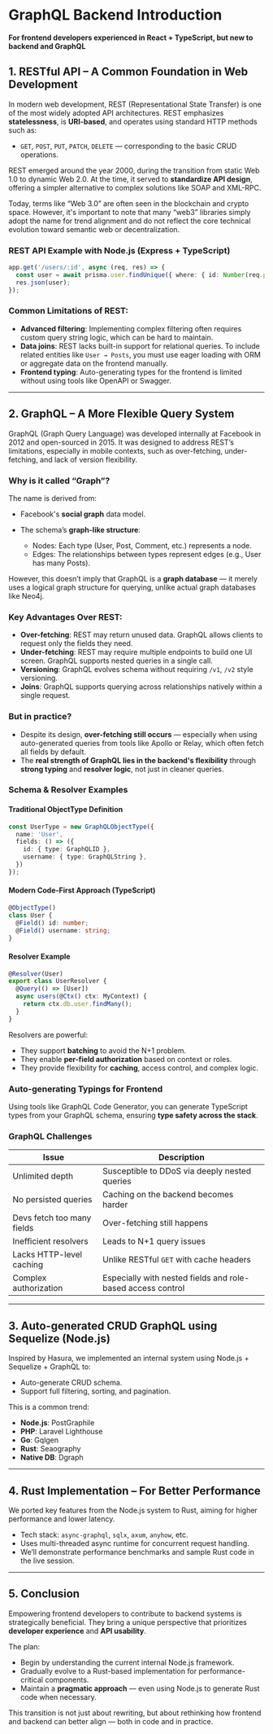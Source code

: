 # GraphQL Backend Introduction

**For frontend developers experienced in React + TypeScript, but new to backend and GraphQL**

## 1. RESTful API – A Common Foundation in Web Development

In modern web development, REST (Representational State Transfer) is one of the most widely adopted API architectures. REST emphasizes **statelessness**, is **URI-based**, and operates using standard HTTP methods such as:

* `GET`, `POST`, `PUT`, `PATCH`, `DELETE` — corresponding to the basic CRUD operations.

REST emerged around the year 2000, during the transition from static Web 1.0 to dynamic Web 2.0. At the time, it served to **standardize API design**, offering a simpler alternative to complex solutions like SOAP and XML-RPC.

Today, terms like “Web 3.0” are often seen in the blockchain and crypto space. However, it's important to note that many “web3” libraries simply adopt the name for trend alignment and do not reflect the core technical evolution toward semantic web or decentralization.

### REST API Example with Node.js (Express + TypeScript)

```ts
app.get('/users/:id', async (req, res) => {
  const user = await prisma.user.findUnique({ where: { id: Number(req.params.id) }});
  res.json(user);
});
```

### Common Limitations of REST:

* **Advanced filtering**: Implementing complex filtering often requires custom query string logic, which can be hard to maintain.
* **Data joins**: REST lacks built-in support for relational queries. To include related entities like `User → Posts`, you must use eager loading with ORM or aggregate data on the frontend manually.
* **Frontend typing**: Auto-generating types for the frontend is limited without using tools like OpenAPI or Swagger.

---

## 2. GraphQL – A More Flexible Query System

GraphQL (Graph Query Language) was developed internally at Facebook in 2012 and open-sourced in 2015. It was designed to address REST’s limitations, especially in mobile contexts, such as over-fetching, under-fetching, and lack of version flexibility.

### Why is it called “Graph”?

The name is derived from:

* Facebook's **social graph** data model.
* The schema’s **graph-like structure**:

  * Nodes: Each type (User, Post, Comment, etc.) represents a node.
  * Edges: The relationships between types represent edges (e.g., User has many Posts).

However, this doesn’t imply that GraphQL is a **graph database** — it merely uses a logical graph structure for querying, unlike actual graph databases like Neo4j.

### Key Advantages Over REST:

* **Over-fetching**: REST may return unused data. GraphQL allows clients to request only the fields they need.
* **Under-fetching**: REST may require multiple endpoints to build one UI screen. GraphQL supports nested queries in a single call.
* **Versioning**: GraphQL evolves schema without requiring `/v1`, `/v2` style versioning.
* **Joins**: GraphQL supports querying across relationships natively within a single request.

### But in practice?

* Despite its design, **over-fetching still occurs** — especially when using auto-generated queries from tools like Apollo or Relay, which often fetch all fields by default.
* The **real strength of GraphQL lies in the backend's flexibility** through **strong typing** and **resolver logic**, not just in cleaner queries.

### Schema & Resolver Examples

#### Traditional ObjectType Definition

```ts
const UserType = new GraphQLObjectType({
  name: 'User',
  fields: () => ({
    id: { type: GraphQLID },
    username: { type: GraphQLString },
  })
});
```

#### Modern Code-First Approach (TypeScript)

```ts
@ObjectType()
class User {
  @Field() id: number;
  @Field() username: string;
}
```

#### Resolver Example

```ts
@Resolver(User)
export class UserResolver {
  @Query(() => [User])
  async users(@Ctx() ctx: MyContext) {
    return ctx.db.user.findMany();
  }
}
```

Resolvers are powerful:

* They support **batching** to avoid the N+1 problem.
* They enable **per-field authorization** based on context or roles.
* They provide flexibility for **caching**, access control, and complex logic.

### Auto-generating Typings for Frontend

Using tools like GraphQL Code Generator, you can generate TypeScript types from your GraphQL schema, ensuring **type safety across the stack**.

### GraphQL Challenges

| Issue                      | Description                                                 |
| -------------------------- | ----------------------------------------------------------- |
| Unlimited depth            | Susceptible to DDoS via deeply nested queries               |
| No persisted queries       | Caching on the backend becomes harder                       |
| Devs fetch too many fields | Over-fetching still happens                                 |
| Inefficient resolvers      | Leads to N+1 query issues                                   |
| Lacks HTTP-level caching   | Unlike RESTful `GET` with cache headers                     |
| Complex authorization      | Especially with nested fields and role-based access control |

---

## 3. Auto-generated CRUD GraphQL using Sequelize (Node.js)

Inspired by Hasura, we implemented an internal system using Node.js + Sequelize + GraphQL to:

* Auto-generate CRUD schema.
* Support full filtering, sorting, and pagination.

This is a common trend:

* **Node.js**: PostGraphile
* **PHP**: Laravel Lighthouse
* **Go**: Gqlgen
* **Rust**: Seaography
* **Native DB**: Dgraph

---

## 4. Rust Implementation – For Better Performance

We ported key features from the Node.js system to Rust, aiming for higher performance and lower latency.

* Tech stack: `async-graphql`, `sqlx`, `axum`, `anyhow`, etc.
* Uses multi-threaded async runtime for concurrent request handling.
* We’ll demonstrate performance benchmarks and sample Rust code in the live session.

---

## 5. Conclusion

Empowering frontend developers to contribute to backend systems is strategically beneficial. They bring a unique perspective that prioritizes **developer experience** and **API usability**.

The plan:

* Begin by understanding the current internal Node.js framework.
* Gradually evolve to a Rust-based implementation for performance-critical components.
* Maintain a **pragmatic approach** — even using Node.js to generate Rust code when necessary.

This transition is not just about rewriting, but about rethinking how frontend and backend can better align — both in code and in practice.

